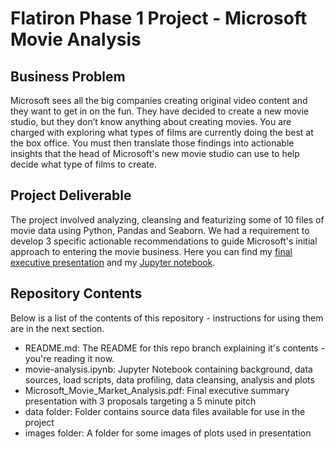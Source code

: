 # Flatiron Phase 1 Project - Microsoft Movie Analysis

## Business Problem
Microsoft sees all the big companies creating original video content and they want to get in on the fun. They have decided to create a new movie studio, but they don’t know anything about creating movies. You are charged with exploring what types of films are currently doing the best at the box office. You must then translate those findings into actionable insights that the head of Microsoft's new movie studio can use to help decide what type of films to create.

## Project Deliverable
The project involved analyzing, cleansing and featurizing some of 10 files of movie data using Python, Pandas and Seaborn. We had a requirement to develop 3 specific actionable recommendations to guide Microsoft's initial approach to entering the movie business. Here you can find my [final executive presentation][1] and my [Jupyter notebook][2].

## Repository Contents
Below is a list of the contents of this repository - instructions for using them are in the next section.

- README.md: The README for this repo branch explaining it's contents - you're reading it now.
- movie-analysis.ipynb: Jupyter Notebook containing background, data sources, load scripts, data profiling, data cleansing, analysis and plots
- Microsoft_Movie_Market_Analysis.pdf: Final executive summary presentation with 3 proposals targeting a 5 minute pitch
- data folder: Folder contains source data files available for use in the project
- images folder: A folder for some images of plots used in presentation

[1]: <https://github.com/cutterback/movie-analysis-project/blob/main/Microsoft_Movie_Market_Analysis.pdf> "Microsoft Movie Analysis Project"
[2]: <https://github.com/cutterback/movie-analysis-project/blob/main/movie-analysis.ipynb> "Jupyter movie analysis notebook"